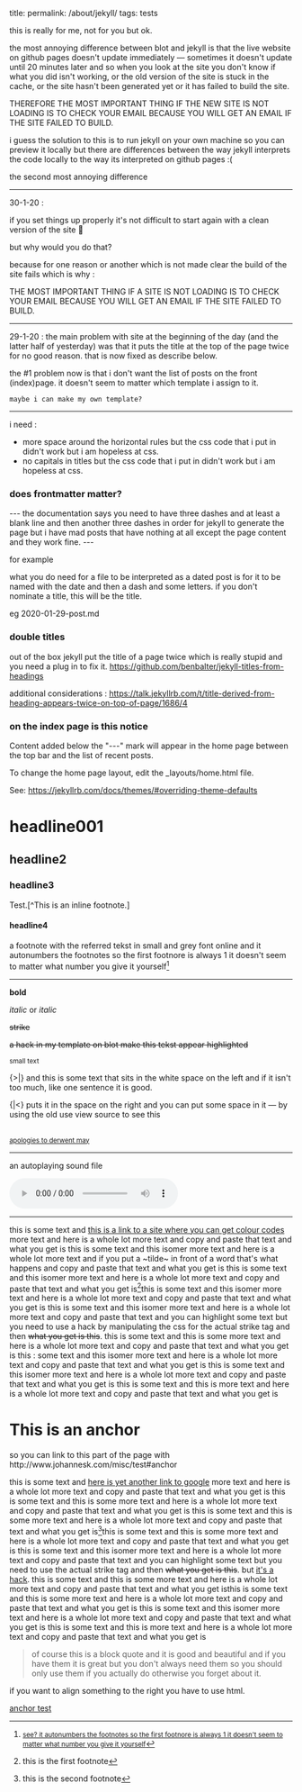 title:
permalink: /about/jekyll/
tags: tests 

this is really for me, not for you but ok.

the most annoying difference between blot and jekyll is that the live website on github pages doesn't update immediately — sometimes it doesn't update until 20 minutes later and so when you look at the site you don't know if what you did isn't working, or the old version of the site is stuck in the cache, or the site hasn't been generated yet or it has failed to build the site.

THEREFORE THE MOST IMPORTANT THING IF THE NEW SITE IS NOT LOADING IS TO CHECK YOUR EMAIL BECAUSE YOU WILL GET AN EMAIL IF THE SITE FAILED TO BUILD. 

i guess the solution to this is to run jekyll on your own machine so you can preview it locally but there are differences between the way jekyll interprets the code locally to the way its interpreted on github pages :(

the second most annoying difference

<hr>

30-1-20 :

if you set things up properly it's not difficult to start again with a clean version of the site 🙂

but why would you do that?

because for one reason or another which is not made clear the build of the site fails which is why :

THE MOST IMPORTANT THING IF A SITE IS NOT LOADING IS TO CHECK YOUR EMAIL BECAUSE YOU WILL GET AN EMAIL IF THE SITE FAILED TO BUILD. 

----------------------



29-1-20 : the main problem with site at the beginning of the day (and the latter half of yesterday) was that it puts the title at the top of the page twice for no good reason. that is now fixed as describe below.

the #1 problem now is that i don't want the list of posts on the front (index)page. it doesn't seem to matter which template i assign to it.
	
	maybe i can make my own template?

<hr>

i need :
- more space around the horizontal rules but the css code that i put in didn't work but i am hopeless at css.
- no capitals in titles but the css code that i put in didn't work but i am hopeless at css.



### does frontmatter matter?

---  the documentation says you need to have three dashes and at least a blank line and then another three dashes in order for jekyll to generate the page but i have mad posts that have nothing at all except the page content and they work fine. ---

for example 

what you do need for a file to be interpreted as a dated post is for it to be named with the date and then a dash and some letters. if you don't nominate a title, this will be the title.

eg 2020-01-29-post.md

### double titles

out of the box jekyll put the title of a page twice which is really stupid and you need a plug in to fix it.
https://github.com/benbalter/jekyll-titles-from-headings

additional considerations : https://talk.jekyllrb.com/t/title-derived-from-heading-appears-twice-on-top-of-page/1686/4

### on the index page is this notice

Content added below the "---" mark will appear in the home page between the top bar and the list of recent posts.

To change the home page layout, edit the _layouts/home.html file.

See: https://jekyllrb.com/docs/themes/#overriding-theme-defaults


# headline001



## headline2

### headline3

Test.[^This is an inline footnote.]

#### headline4

a footnote with the referred tekst in small and grey font online and it autonumbers the footnotes so the first footnore is always 1 it doesn't seem to matter what number you give it yourself[^3]

[^3]: <small>see?  it autonumbers the footnotes so the first footnore is always 1 it doesn't seem to matter what number you give it yourself</small>

------

**bold**

*italic* or _italic_

~~strike~~    

<strike>a hack in my template on blot make this tekst appear highlighted</strike>

<small>small text</small>

{>|} and this is some text that sits in the white space on the left and if it isn't too much, like one sentence it is good.

{|<} puts it in the space on the right and you can put some space in it — by using the old use view source to see this  &nbsp;<br>&nbsp;<br>

<small>[apologies to derwent may](apologies-to-derwent-may)</small>

------

an autoplaying sound file

<audio autoplay src="http://johannesk.com.s3.amazonaws.com/2019/we%20are%20fine%20sharon%20van%20etten%20WFMU%2028-01-2012.mp3" preload controls></audio>


----------------------

this is some text and [this is a link to a site where you can get colour codes](https://www.w3schools.com/colors/colors_shades.asp) more text and here is a whole lot more text and copy and paste that text and what you get is this is some text and this isomer more text and here is a whole lot more text and if you put a ~tilde~ in front of a word that's what happens and copy and paste that text and what you get is this is some text and this isomer more text and here is a whole lot more text and copy and paste that text and what you get is[^1]this is some text and this isomer more text and here is a whole lot more text and copy and paste that text and what you get is this is some text and this isomer more text and here is a whole lot more text and copy and paste that text and you can highlight some text but you need to use a hack by manipulating the css for the actual strike tag and then <strike>what you get is this</strike>. this is some text and this is some more text and here is a whole lot more text and copy and paste that text and what you get is this : some text and this isomer more text and here is a whole lot more text and copy and paste that text and what you get is this is some text and this isomer more text and here is a whole lot more text and copy and paste that text and what you get is this is some text and this is more text and here is a whole lot more text and copy and paste that text and what you get is



<h1 id="anchor">This is an anchor</h1>
so you can link to this part of the page with http://www.johannesk.com/misc/test#anchor

this is some text and  [here is yet another link to google](google.com)  more text and here is a whole lot more text and copy and paste that text and what you get is this is some text and this  is some more text and here is a whole lot more text and copy and paste that text and what you get is this is some text and this  is some more text and here is a whole lot more text and copy and paste that text and what you get is[^2]this is some text and this is some more text and here is a whole lot more text and copy and paste that text and what you get is this is some text and this isomer more text and here is a whole lot more text and copy and paste that text and you can highlight some text but you need to use the actual strike tag and then <strike>what you get is this</strike>. but [it's a hack](https://codepen.io/anon/pen/KbgjYV?&editable=true). this is some text and this is some more text and here is a whole lot more text and copy and paste that text and what you get isthis is some text and this  is some more text and here is a whole lot more text and copy and paste that text and what you get is this is some text and this isomer more text and here is a whole lot more text and copy and paste that text and what you get is this is some text and this is more text and here is a whole lot more text and copy and paste that text and what you get is

> of course this is a block quote and it is good and beautiful and if you have them it is great but you don't always need them so you should only use them if you actually do otherwise you forget about it.

[^1]: this is the first footnote 
[^2]: this is the second footnote 

<html><text-align:right>if you want to align something to the right you have to use html.</html>

<a href="http://www.johannesk.com/misc/test#anchor">anchor test


